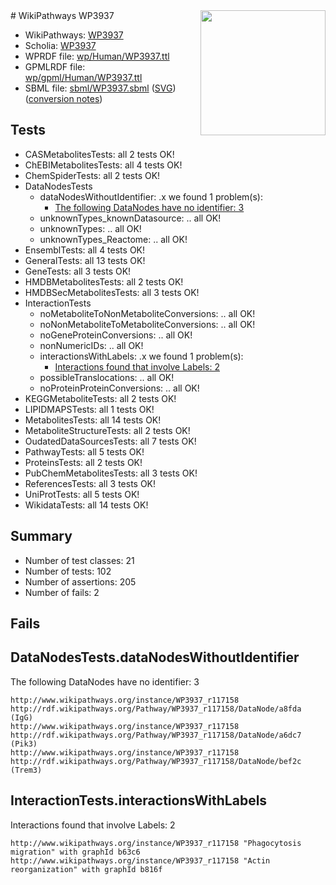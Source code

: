 <img style="float: right; width: 200px" src="../logo.png" />
# WikiPathways WP3937

* WikiPathways: [WP3937](https://identifiers.org/wikipathways:WP3937)
* Scholia: [WP3937](https://scholia.toolforge.org/wikipathways/WP3937)
* WPRDF file: [wp/Human/WP3937.ttl](../wp/Human/WP3937.ttl)
* GPMLRDF file: [wp/gpml/Human/WP3937.ttl](../wp/gpml/Human/WP3937.ttl)
* SBML file: [sbml/WP3937.sbml](../sbml/WP3937.sbml) ([SVG](../sbml/WP3937.svg)) ([conversion notes](../sbml/WP3937.txt))

## Tests
* CASMetabolitesTests: all 2 tests OK!
* ChEBIMetabolitesTests: all 4 tests OK!
* ChemSpiderTests: all 2 tests OK!
* DataNodesTests
    * dataNodesWithoutIdentifier: .x we found 1 problem(s):
        * [The following DataNodes have no identifier: 3](#d2d32fa2)
    * unknownTypes_knownDatasource: .. all OK!
    * unknownTypes: .. all OK!
    * unknownTypes_Reactome: .. all OK!
* EnsemblTests: all 4 tests OK!
* GeneralTests: all 13 tests OK!
* GeneTests: all 3 tests OK!
* HMDBMetabolitesTests: all 2 tests OK!
* HMDBSecMetabolitesTests: all 3 tests OK!
* InteractionTests
    * noMetaboliteToNonMetaboliteConversions: .. all OK!
    * noNonMetaboliteToMetaboliteConversions: .. all OK!
    * noGeneProteinConversions: .. all OK!
    * nonNumericIDs: .. all OK!
    * interactionsWithLabels: .x we found 1 problem(s):
        * [Interactions found that involve Labels: 2](#630d2679)
    * possibleTranslocations: .. all OK!
    * noProteinProteinConversions: .. all OK!
* KEGGMetaboliteTests: all 2 tests OK!
* LIPIDMAPSTests: all 1 tests OK!
* MetabolitesTests: all 14 tests OK!
* MetaboliteStructureTests: all 2 tests OK!
* OudatedDataSourcesTests: all 7 tests OK!
* PathwayTests: all 5 tests OK!
* ProteinsTests: all 2 tests OK!
* PubChemMetabolitesTests: all 3 tests OK!
* ReferencesTests: all 3 tests OK!
* UniProtTests: all 5 tests OK!
* WikidataTests: all 14 tests OK!


## Summary

* Number of test classes: 21
* Number of tests: 102
* Number of assertions: 205
* Number of fails: 2

## Fails

<a name="d2d32fa2" />

## DataNodesTests.dataNodesWithoutIdentifier

The following DataNodes have no identifier: 3
```
http://www.wikipathways.org/instance/WP3937_r117158 http://rdf.wikipathways.org/Pathway/WP3937_r117158/DataNode/a8fda (IgG)
http://www.wikipathways.org/instance/WP3937_r117158 http://rdf.wikipathways.org/Pathway/WP3937_r117158/DataNode/a6dc7 (Pik3)
http://www.wikipathways.org/instance/WP3937_r117158 http://rdf.wikipathways.org/Pathway/WP3937_r117158/DataNode/bef2c (Trem3)
```

<a name="630d2679" />

## InteractionTests.interactionsWithLabels

Interactions found that involve Labels: 2
```
http://www.wikipathways.org/instance/WP3937_r117158 "Phagocytosis migration" with graphId b63c6
http://www.wikipathways.org/instance/WP3937_r117158 "Actin  reorganization" with graphId b816f
```

